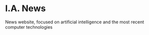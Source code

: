 # I.A. News

News website, focused on artificial intelligence and the most recent computer technologies
